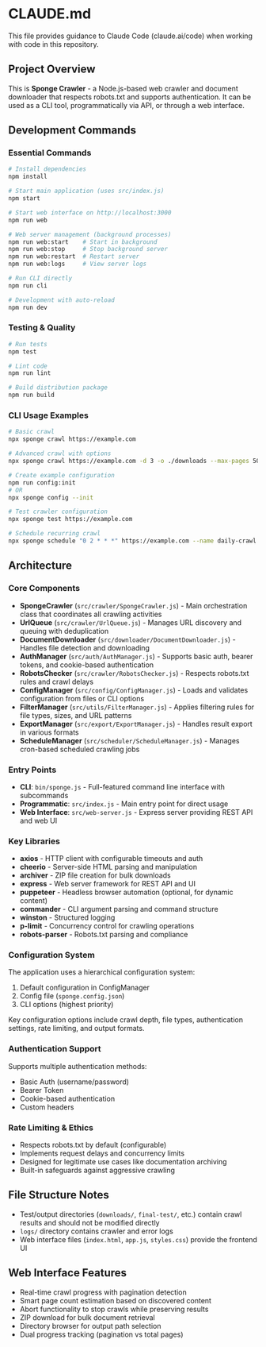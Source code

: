 # CLAUDE.md

This file provides guidance to Claude Code (claude.ai/code) when working with code in this repository.

## Project Overview

This is **Sponge Crawler** - a Node.js-based web crawler and document downloader that respects robots.txt and supports authentication. It can be used as a CLI tool, programmatically via API, or through a web interface.

## Development Commands

### Essential Commands
```bash
# Install dependencies
npm install

# Start main application (uses src/index.js)
npm start

# Start web interface on http://localhost:3000
npm run web

# Web server management (background processes)
npm run web:start    # Start in background
npm run web:stop     # Stop background server
npm run web:restart  # Restart server
npm run web:logs     # View server logs

# Run CLI directly
npm run cli

# Development with auto-reload
npm run dev
```

### Testing & Quality
```bash
# Run tests
npm test

# Lint code
npm run lint

# Build distribution package
npm run build
```

### CLI Usage Examples
```bash
# Basic crawl
npx sponge crawl https://example.com

# Advanced crawl with options
npx sponge crawl https://example.com -d 3 -o ./downloads --max-pages 500 --delay 2000

# Create example configuration
npm run config:init
# OR
npx sponge config --init

# Test crawler configuration
npx sponge test https://example.com

# Schedule recurring crawl
npx sponge schedule "0 2 * * *" https://example.com --name daily-crawl
```

## Architecture

### Core Components
- **SpongeCrawler** (`src/crawler/SpongeCrawler.js`) - Main orchestration class that coordinates all crawling activities
- **UrlQueue** (`src/crawler/UrlQueue.js`) - Manages URL discovery and queuing with deduplication
- **DocumentDownloader** (`src/downloader/DocumentDownloader.js`) - Handles file detection and downloading
- **AuthManager** (`src/auth/AuthManager.js`) - Supports basic auth, bearer tokens, and cookie-based authentication
- **RobotsChecker** (`src/crawler/RobotsChecker.js`) - Respects robots.txt rules and crawl delays
- **ConfigManager** (`src/config/ConfigManager.js`) - Loads and validates configuration from files or CLI options
- **FilterManager** (`src/utils/FilterManager.js`) - Applies filtering rules for file types, sizes, and URL patterns
- **ExportManager** (`src/export/ExportManager.js`) - Handles result export in various formats
- **ScheduleManager** (`src/scheduler/ScheduleManager.js`) - Manages cron-based scheduled crawling jobs

### Entry Points
- **CLI**: `bin/sponge.js` - Full-featured command line interface with subcommands
- **Programmatic**: `src/index.js` - Main entry point for direct usage
- **Web Interface**: `src/web-server.js` - Express server providing REST API and web UI

### Key Libraries
- **axios** - HTTP client with configurable timeouts and auth
- **cheerio** - Server-side HTML parsing and manipulation
- **archiver** - ZIP file creation for bulk downloads
- **express** - Web server framework for REST API and UI
- **puppeteer** - Headless browser automation (optional, for dynamic content)
- **commander** - CLI argument parsing and command structure
- **winston** - Structured logging
- **p-limit** - Concurrency control for crawling operations
- **robots-parser** - Robots.txt parsing and compliance

### Configuration System
The application uses a hierarchical configuration system:
1. Default configuration in ConfigManager
2. Config file (`sponge.config.json`)
3. CLI options (highest priority)

Key configuration options include crawl depth, file types, authentication settings, rate limiting, and output formats.

### Authentication Support
Supports multiple authentication methods:
- Basic Auth (username/password)
- Bearer Token
- Cookie-based authentication
- Custom headers

### Rate Limiting & Ethics
- Respects robots.txt by default (configurable)
- Implements request delays and concurrency limits
- Designed for legitimate use cases like documentation archiving
- Built-in safeguards against aggressive crawling

## File Structure Notes
- Test/output directories (`downloads/`, `final-test/`, etc.) contain crawl results and should not be modified directly
- `logs/` directory contains crawler and error logs
- Web interface files (`index.html`, `app.js`, `styles.css`) provide the frontend UI

## Web Interface Features
- Real-time crawl progress with pagination detection
- Smart page count estimation based on discovered content
- Abort functionality to stop crawls while preserving results
- ZIP download for bulk document retrieval
- Directory browser for output path selection
- Dual progress tracking (pagination vs total pages)